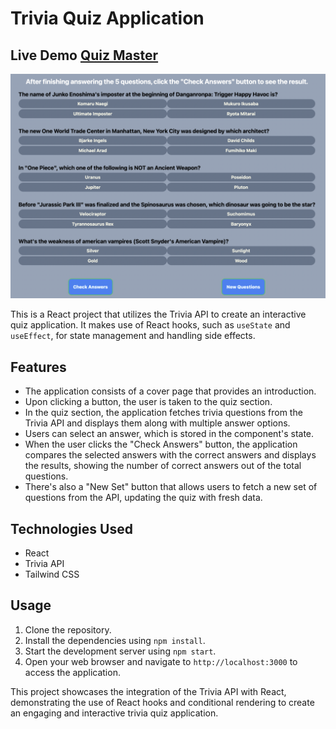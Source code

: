 # Trivia Quiz Application

## Live Demo [Quiz Master](https://646f2780a13e222a2297ec58--magnificent-semolina-3b2a47.netlify.app/)

![This is a tenzies game image](/assets/questions.png)

This is a React project that utilizes the Trivia API to create an interactive quiz application. It makes use of React hooks, such as `useState` and `useEffect`, for state management and handling side effects.

## Features

- The application consists of a cover page that provides an introduction.
- Upon clicking a button, the user is taken to the quiz section.
- In the quiz section, the application fetches trivia questions from the Trivia API and displays them along with multiple answer options.
- Users can select an answer, which is stored in the component's state.
- When the user clicks the "Check Answers" button, the application compares the selected answers with the correct answers and displays the results, showing the number of correct answers out of the total questions.
- There's also a "New Set" button that allows users to fetch a new set of questions from the API, updating the quiz with fresh data.

## Technologies Used

- React
- Trivia API
- Tailwind CSS

## Usage

1.  Clone the repository.
2.  Install the dependencies using `npm install`.
3.  Start the development server using `npm start`.
4.  Open your web browser and navigate to `http://localhost:3000` to access the application.

This project showcases the integration of the Trivia API with React, demonstrating the use of React hooks and conditional rendering to create an engaging and interactive trivia quiz application.
